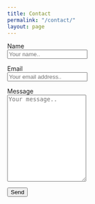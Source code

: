 ```yaml
---
title: Contact
permalink: "/contact/"
layout: page
---
```


 <div class="w3-container">
  <form action="/contact/sent" name="contact" method="POST" data-netlify="true">
<p>
    <label for="fname">Name</label><br />
    <input type="text" id="name" name="name" placeholder="Your name.." class="w3-input w3-border"></p>
<p>
    <label for="lname">Email</label><br />
    <input type="email" id="email" name="email" placeholder="Your email address.."  class="w3-input w3-border"></p>
<p>
    <label for="message">Message</label><br />
    <textarea id="subject" name="message" placeholder="Your message.." style="height:200px"  class="w3-input w3-border"></textarea></p>
<p>
    <button type="submit" class="w3-button w3-green w3-large">Send</button>
</p>
  </form>
</div> 